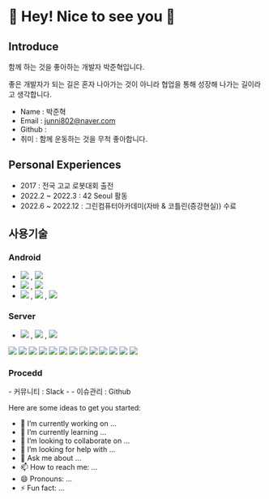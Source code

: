 <h1> 👋 Hey! Nice to see you 🚀  </h1>

<h2> Introduce </h2>

함께 하는 것을 좋아하는 개발자 박준혁입니다.

좋은 개발자가 되는 길은 혼자 나아가는 것이 아니라 협업을 통해 성장해 나가는 길이라고 생각합니다.

 - Name : 박준혁
 - Email : junni802@naver.com
 - Github : 
 - 취미 : 함께 운동하는 것을 무척 좋아합니다.

<h2> Personal Experiences </h2>

- 2017 : 전국 고교 로봇대회 출전
- 2022.2 ~ 2022.3 : 42 Seoul 활동
- 2022.6 ~ 2022.12 : 그린컴퓨터아카데미(자바 & 코틀린(증강현실)) 수료

<h2> 사용기술 </h2>

<h3> Android </h3>

- <img src="https://img.shields.io/badge/Kotlin-61DAFB?style=for-the-badge&logo=Kotlin&logoColor=black"> , <img src="https://img.shields.io/badge/JAVA-007396?style=for-the-badge&logo=JAVA&logoColor=gray"/>
- <img src="https://img.shields.io/badge/MVP-808080?style=for-the-badge&logo=MVP&logoColor=black"> , <img src="https://img.shields.io/badge/MVVM-808080?style=for-the-badge&logo=MVVM&logoColor=black">
-  <img src="https://img.shields.io/badge/DataBinding-808080?style=for-the-badge&logo=DataBinding&logoColor=black"> ,  <img src="https://img.shields.io/badge/Coroutine-808080?style=for-the-badge&logo=Coroutine&logoColor=white"> , <img src="https://img.shields.io/badge/LifeCycle-808080?style=for-the-badge&logo=LifeCycle&logoColor=white">

<h3> Server </h3>

- <img src="https://img.shields.io/badge/Servlet-61DAFB?style=for-the-badge&logo=Servlet&logoColor=white"/> , <img src="https://img.shields.io/badge/JSP-6DB33F?style=for-the-badge&logo=JSP&logoColor=white"/> , <img src="https://img.shields.io/badge/Apache Tomcat-#F8DC75?style=for-the-badge&logo=Apache Tomcat&logoColor=white"/>



<img src="https://img.shields.io/badge/oracle-F80000?style=for-the-badge&logo=oracle&logoColor=white">
<img src="https://img.shields.io/badge/mysql-4479A1?style=for-the-badge&logo=mysql&logoColor=white">
<img src="https://img.shields.io/badge/Web Servel-003545?style=for-the-badge&logo=Web Servel&logoColor=white">
<img src="https://img.shields.io/badge/javascript-F7DF1E?style=for-the-badge&logo=javascript&logoColor=black">
<img src="https://img.shields.io/badge/jquery-0769AD?style=for-the-badge&logo=jquery&logoColor=white">

<img src="https://img.shields.io/badge/vue.js-4FC08D?style=for-the-badge&logo=vue.js&logoColor=white">
<img src="https://img.shields.io/badge/html-E34F26?style=for-the-badge&logo=html5&logoColor=white">
<img src="https://img.shields.io/badge/css-1572B6?style=for-the-badge&logo=css3&logoColor=white">
<img src="https://img.shields.io/badge/bootstrap-7952B3?style=for-the-badge&logo=bootstrap&logoColor=white">

<img src="https://img.shields.io/badge/github-181717?style=for-the-badge&logo=github&logoColor=white">
<img src="https://img.shields.io/badge/linux-FCC624?style=for-the-badge&logo=linux&logoColor=black">
<img src="https://img.shields.io/badge/aws-232F3E?style=for-the-badge&logo=aws&logoColor=white">
<img src="https://img.shields.io/badge/apache tomcat-F8DC75?style=for-the-badge&logo=apachetomcat&logoColor=white">


<h3> Procedd </h3>
- 커뮤니티 : Slack
- 
- 이슈관리 : Github

Here are some ideas to get you started:

- 🔭 I’m currently working on ...
- 🌱 I’m currently learning ...
- 👯 I’m looking to collaborate on ...
- 🤔 I’m looking for help with ...
- 💬 Ask me about ...
- 📫 How to reach me: ...
- 😄 Pronouns: ...
- ⚡ Fun fact: ...

